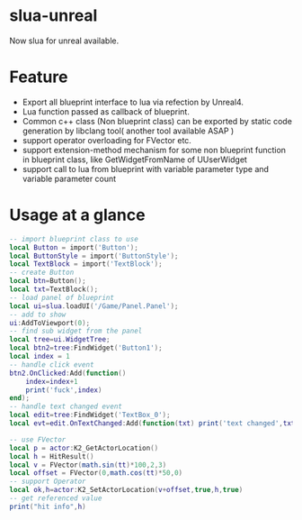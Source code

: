 # slua-unreal

Now slua for unreal available.

# Feature

* Export all blueprint interface to lua via refection by Unreal4.
* Lua function passed as callback of blueprint.
* Common c++ class (Non blueprint class) can be exported by static code generation by libclang tool( another tool available ASAP )
* support operator overloading for FVector etc.
* support extension-method mechanism for some non blueprint function in blueprint class, like GetWidgetFromName of UUserWidget
* support call to lua from blueprint with variable parameter type and variable parameter count

# Usage at a glance

```lua
-- import blueprint class to use
local Button = import('Button');
local ButtonStyle = import('ButtonStyle');
local TextBlock = import('TextBlock');
-- create Button
local btn=Button();
local txt=TextBlock();
-- load panel of blueprint
local ui=slua.loadUI('/Game/Panel.Panel');
-- add to show
ui:AddToViewport(0);
-- find sub widget from the panel
local tree=ui.WidgetTree;
local btn2=tree:FindWidget('Button1');
local index = 1
-- handle click event
btn2.OnClicked:Add(function() 
    index=index+1
    print('fuck',index) 
end);
-- handle text changed event
local edit=tree:FindWidget('TextBox_0');
local evt=edit.OnTextChanged:Add(function(txt) print('text changed',txt) end);

-- use FVector
local p = actor:K2_GetActorLocation()
local h = HitResult()
local v = FVector(math.sin(tt)*100,2,3)
local offset = FVector(0,math.cos(tt)*50,0)
-- support Operator
local ok,h=actor:K2_SetActorLocation(v+offset,true,h,true)
-- get referenced value
print("hit info",h)
```

